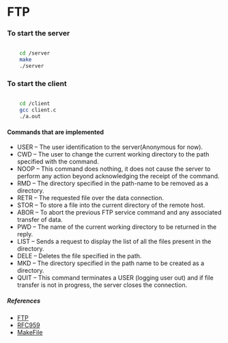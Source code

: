 # FTP

### To start the server

```bash

    cd /server
    make
    ./server

```

### To start the client

```bash

    cd /client
    gcc client.c
    ./a.out

```

#### Commands that are implemented

- USER – The user identification to the server(Anonymous for now).
- CWD – The user to change the current working directory to the path specified with the command.
- NOOP – This command does nothing, it does not cause the server to perform any action beyond acknowledging the receipt of the command.
- RMD – The directory specified in the path-name to be removed as a directory.
- RETR – The requested file over the data connection.
- STOR – To store a file into the current directory of the remote host.
- ABOR – To abort the previous FTP service command and any associated transfer of data.
- PWD – The name of the current working directory to be returned in the reply.
- LIST – Sends a request to display the list of all the files present in the directory.
- DELE – Deletes the file specified in the path.
- MKD – The directory specified in the path name to be created as a directory.
- QUIT – This command terminates a USER (logging user out) and if file transfer is not in progress, the server closes the connection.

##### References

- [FTP](https://tools.ietf.org/html/rfc959)
- [RFC959](https://www.w3.org/Protocols/rfc959)
- [MakeFile](https://www.cs.colby.edu/maxwell/courses/tutorials/maketutor)
